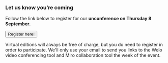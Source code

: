 <!--
.. title: Register
.. slug: register
.. date: 2021-05-14 13:14:47 UTC
.. tags: 
.. category: 
.. link: 
.. description: Friends of Good Software (FroGS) open space conference - register
.. type: text
-->



### Let us know you’re coming

Follow the link below to register for our **unconference on Thursday 8 September**.

<button><a href="https://forms.gle/tJeN1WpskadASNUH9" target="_blank">Register here!</a></button>

Virtual editions will always be free of charge, but you do need to register in order to participate. We'll only use your email to send you links to the Welo video conferencing tool and Miro collaboration tool the week of the event.
